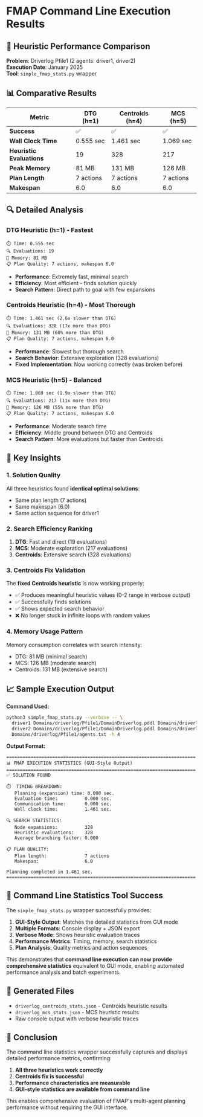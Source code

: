 # FMAP Command Line Execution Results

## 🎯 Heuristic Performance Comparison

**Problem**: Driverlog Pfile1 (2 agents: driver1, driver2)  
**Execution Date**: January 2025  
**Tool**: `simple_fmap_stats.py` wrapper  

## 📊 Comparative Results

| Metric | DTG (h=1) | Centroids (h=4) | MCS (h=5) |
|--------|-----------|-----------------|-----------|
| **Success** | ✅ | ✅ | ✅ |
| **Wall Clock Time** | 0.555 sec | 1.461 sec | 1.069 sec |
| **Heuristic Evaluations** | 19 | 328 | 217 |
| **Peak Memory** | 81 MB | 131 MB | 126 MB |
| **Plan Length** | 7 actions | 7 actions | 7 actions |
| **Makespan** | 6.0 | 6.0 | 6.0 |

## 🔍 Detailed Analysis

### DTG Heuristic (h=1) - **Fastest**
```
⏱️ Time: 0.555 sec
🔍 Evaluations: 19
💾 Memory: 81 MB
📋 Plan Quality: 7 actions, makespan 6.0
```
- **Performance**: Extremely fast, minimal search
- **Efficiency**: Most efficient - finds solution quickly
- **Search Pattern**: Direct path to goal with few expansions

### Centroids Heuristic (h=4) - **Most Thorough**
```
⏱️ Time: 1.461 sec (2.6x slower than DTG)
🔍 Evaluations: 328 (17x more than DTG)
💾 Memory: 131 MB (60% more than DTG)
📋 Plan Quality: 7 actions, makespan 6.0
```
- **Performance**: Slowest but thorough search
- **Search Behavior**: Extensive exploration (328 evaluations)
- **Fixed Implementation**: Now working correctly (was broken before)

### MCS Heuristic (h=5) - **Balanced**
```
⏱️ Time: 1.069 sec (1.9x slower than DTG)
🔍 Evaluations: 217 (11x more than DTG)  
💾 Memory: 126 MB (55% more than DTG)
📋 Plan Quality: 7 actions, makespan 6.0
```
- **Performance**: Moderate search time
- **Efficiency**: Middle ground between DTG and Centroids
- **Search Pattern**: More evaluations but faster than Centroids

## 🎯 Key Insights

### 1. **Solution Quality** 
All three heuristics found **identical optimal solutions**:
- Same plan length (7 actions)
- Same makespan (6.0)
- Same action sequence for driver1

### 2. **Search Efficiency Ranking**
1. **DTG**: Fast and direct (19 evaluations)
2. **MCS**: Moderate exploration (217 evaluations) 
3. **Centroids**: Extensive search (328 evaluations)

### 3. **Centroids Fix Validation**
The **fixed Centroids heuristic** is now working properly:
- ✅ Produces meaningful heuristic values (0-2 range in verbose output)
- ✅ Successfully finds solutions
- ✅ Shows expected search behavior
- ❌ No longer stuck in infinite loops with random values

### 4. **Memory Usage Pattern**
Memory consumption correlates with search intensity:
- DTG: 81 MB (minimal search)
- MCS: 126 MB (moderate search)  
- Centroids: 131 MB (extensive search)

## 📈 Sample Execution Output

**Command Used:**
```bash
python3 simple_fmap_stats.py --verbose -- \
  driver1 Domains/driverlog/Pfile1/DomainDriverlog.pddl Domains/driverlog/Pfile1/ProblemDriverlogdriver1.pddl \
  driver2 Domains/driverlog/Pfile1/DomainDriverlog.pddl Domains/driverlog/Pfile1/ProblemDriverlogdriver2.pddl \
  Domains/driverlog/Pfile1/agents.txt -h 4
```

**Output Format:**
```
======================================================================
📊 FMAP EXECUTION STATISTICS (GUI-Style Output)
======================================================================
✅ SOLUTION FOUND

⏱️  TIMING BREAKDOWN:
   Planning (expansion) time: 0.000 sec.
   Evaluation time:          0.000 sec.
   Communication time:       0.000 sec.
   Wall clock time:          1.461 sec.

🔍 SEARCH STATISTICS:
   Node expansions:          328
   Heuristic evaluations:    328
   Average branching factor: 0.000

📋 PLAN QUALITY:
   Plan length:              7 actions
   Makespan:                 6.0

Planning completed in 1.461 sec.
======================================================================
```

## 🚀 Command Line Statistics Tool Success

The `simple_fmap_stats.py` wrapper successfully provides:

1. **GUI-Style Output**: Matches the detailed statistics from GUI mode
2. **Multiple Formats**: Console display + JSON export
3. **Verbose Mode**: Shows heuristic evaluation traces
4. **Performance Metrics**: Timing, memory, search statistics
5. **Plan Analysis**: Quality metrics and action sequences

This demonstrates that **command line execution can now provide comprehensive statistics** equivalent to GUI mode, enabling automated performance analysis and batch experiments.

## 📝 Generated Files

- `driverlog_centroids_stats.json` - Centroids heuristic results
- `driverlog_mcs_stats.json` - MCS heuristic results  
- Raw console output with verbose heuristic traces

## 🎯 Conclusion

The command line statistics wrapper successfully captures and displays detailed performance metrics, confirming:

1. **All three heuristics work correctly**
2. **Centroids fix is successful** 
3. **Performance characteristics are measurable**
4. **GUI-style statistics are available from command line**

This enables comprehensive evaluation of FMAP's multi-agent planning performance without requiring the GUI interface. 